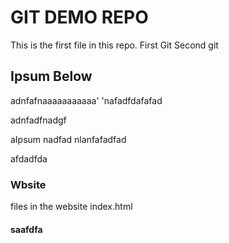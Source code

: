 # GIT DEMO REPO
This is the first file in this repo.
First Git
Second git

## Ipsum Below

adnfafnaaaaaaaaaaa'
'nafadfdafafad

adnfadfnadgf


aIpsum nadfad
nlanfafadfad

afdadfda


### Wbsite

files in the website
index.html

#### saafdfa